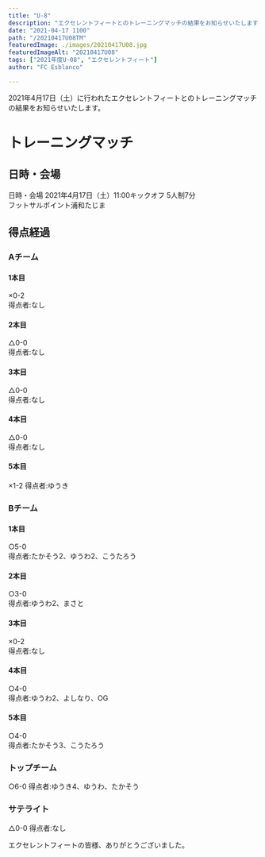```yaml
---
title: "U-8"
description: "エクセレントフィートとのトレーニングマッチの結果をお知らせいたします"
date: "2021-04-17 1100"
path: "/20210417U08TM"
featuredImage: ./images/20210417U08.jpg
featuredImageAlt: "20210417U08"
tags: ["2021年度U-08", "エクセレントフィート"]
author: "FC Esblanco"

---
```


2021年4月17日（土）に行われたエクセレントフィートとのトレーニングマッチの結果をお知らせいたします。

# トレーニングマッチ

## 日時・会場

日時・会場
2021年4月17日（土）11:00キックオフ 5人制7分<br>
フットサルポイント浦和たじま

## 得点経過

### Aチーム

#### 1本目
×0-2  
得点者:なし

#### 2本目
△0-0  
得点者:なし

#### 3本目
△0-0  
得点者:なし

#### 4本目
△0-0  
得点者:なし

#### 5本目
×1-2
得点者:ゆうき

### Bチーム

#### 1本目
○5-0  
得点者:たかそう2、ゆうわ2、こうたろう

#### 2本目
○3-0  
得点者:ゆうわ2、まさと

#### 3本目
×0-2   
得点者:なし

#### 4本目
○4-0  
得点者:ゆうわ2、よしなり、OG

#### 5本目
○4-0    
得点者:たかそう3、こうたろう

### トップチーム

○6-0
得点者:ゆうき4、ゆうわ、たかそう

### サテライト

△0-0
得点者:なし


エクセレントフィートの皆様、ありがとうございました。

